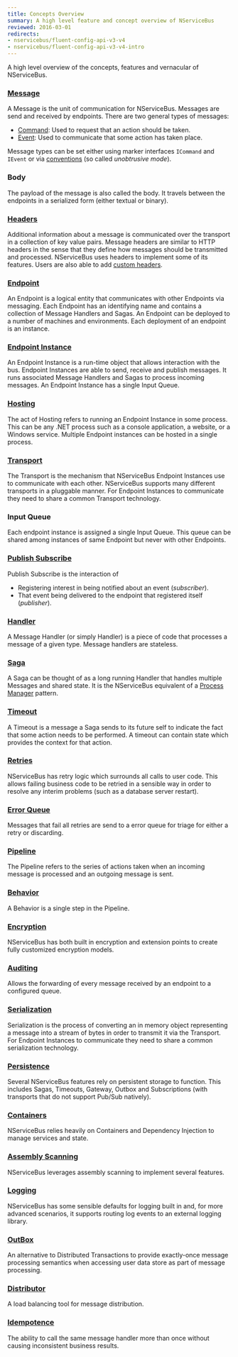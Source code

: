 ```yaml
---
title: Concepts Overview
summary: A high level feature and concept overview of NServiceBus
reviewed: 2016-03-01
redirects:
- nservicebus/fluent-config-api-v3-v4
- nservicebus/fluent-config-api-v3-v4-intro
---
```


A high level overview of the concepts, features and vernacular of NServiceBus.


### [Message](/nservicebus/messaging/)

A Message is the unit of communication for NServiceBus. Messages are send and received by endpoints. There are two general types of messages:

 * [Command](/nservicebus2/messaging/messages-events-commands.md): Used to request that an action should be taken.
 * [Event](/nservicebus2/messaging/messages-events-commands.md): Used to communicate that some action has taken place.

Message types can be set either using marker interfaces `ICommand` and `IEvent` or via [conventions](/nservicebus/messaging/unobtrusive-mode.md) (so called *unobtrusive mode*).


### Body

The payload of the message is also called the body. It travels between the endpoints in a serialized form (either textual or binary).


### [Headers](/nservicebus/messaging/headers.md)

Additional information about a message is communicated over the transport in a collection of key value pairs. Message headers are similar to HTTP headers in the sense that they define how messages should be transmitted and processed. NServiceBus uses headers to implement some of its features. Users are also able to add [custom headers](/nservicebus/messaging/header-manipulation.md).


### [Endpoint](/nservicebus/endpoints/)

An Endpoint is a logical entity that communicates with other Endpoints via messaging. Each Endpoint has an identifying name and contains a collection of Message Handlers and Sagas. An Endpoint can be deployed to a number of machines and environments. Each deployment of an endpoint is an instance.


### [Endpoint Instance](/nservicebus/endpoints/)

An Endpoint Instance is a run-time object that allows interaction with the bus. Endpoint Instances are able to send, receive and publish messages. It runs associated Message Handlers and Sagas to process incoming messages. An Endpoint Instance has a single Input Queue.


### [Hosting](/nservicebus/hosting)

The act of Hosting refers to running an Endpoint Instance in some process. This can be any .NET process such as a console application, a website, or a Windows service. Multiple Endpoint instances can be hosted in a single process.


### [Transport](/nservicebus/transports/)

The Transport is the mechanism that NServiceBus Endpoint Instances use to communicate with each other. NServiceBus supports many different transports in a pluggable manner. For Endpoint Instances to communicate they need to share a common Transport technology.


### Input Queue

Each endpoint instance is assigned a single Input Queue. This queue can be shared among instances of same Endpoint but never with other Endpoints.


### [Publish Subscribe](/nservicebus/messaging/publish-subscribe)

Publish Subscribe is the interaction of

 * Registering interest in being notified about an event (*subscriber*).
 * That event being delivered to the endpoint that registered itself (*publisher*).


### [Handler](/nservicebus/handlers/)

A Message Handler (or simply Handler) is a piece of code that processes a message of a given type. Message handlers are stateless.


### [Saga](/nservicebus/sagas/)

A Saga can be thought of as a long running Handler that handles multiple Messages and shared state. It is the NServiceBus equivalent of a [Process Manager](http://www.enterpriseintegrationpatterns.com/patterns/messaging/ProcessManager.html) pattern.


### [Timeout](/nservicebus/sagas/#timeouts)

A Timeout is a message a Saga sends to its future self to indicate the fact that some action needs to be performed. A timeout can contain state which provides the context for that action.


### [Retries](/nservicebus/errors/automatic-retries.md)

NServiceBus has retry logic which surrounds all calls to user code. This allows failing business code to be retried in a sensible way in order to resolve any interim problems (such as a database server restart).


### [Error Queue](/nservicebus/errors/)

Messages that fail all retries are send to a error queue for triage for either a retry or discarding.


### [Pipeline](/nservicebus/pipeline/)

The Pipeline refers to the series of actions taken when an incoming message is processed and an outgoing message is sent.


### [Behavior](/nservicebus/pipeline/customizing.md)

A Behavior is a single step in the Pipeline.


### [Encryption](/nservicebus/security/encryption.md)

NServiceBus has both built in encryption and extension points to create fully customized encryption models.


### [Auditing](/nservicebus/operations/auditing.md)

Allows the forwarding of every message received by an endpoint to a configured queue.


### [Serialization](/nservicebus/serialization/)

Serialization is the process of converting an in memory object representing a message into a stream of bytes in order to transmit it via the Transport. For Endpoint Instances to communicate they need to share a common serialization technology.


### [Persistence](/nservicebus/persistence/)

Several NServiceBus features rely on persistent storage to function. This includes Sagas, Timeouts, Gateway, Outbox and Subscriptions (with transports that do not support Pub/Sub natively).


### [Containers](/nservicebus/containers)

NServiceBus relies heavily on Containers and Dependency Injection to manage services and state.


### [Assembly Scanning](/nservicebus/hosting/assembly-scanning.md)

NServiceBus leverages assembly scanning to implement several features.


### [Logging](/nservicebus/logging/)

NServiceBus has some sensible defaults for logging built in and, for more advanced scenarios, it supports routing log events to an external logging library.


### [OutBox](/nservicebus/outbox)

An alternative to Distributed Transactions to provide exactly-once message processing semantics when accessing user data store as part of message processing.


### [Distributor](/nservicebus/scalability-and-ha/distributor/)

A load balancing tool for message distribution.


### [Idempotence](https://en.wikipedia.org/wiki/Idempotence)

The ability to call the same message handler more than once without causing inconsistent business results.
